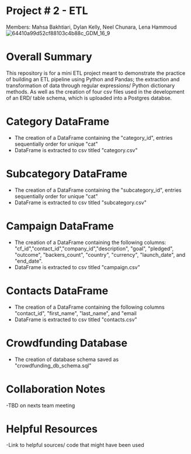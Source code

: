 # Project # 2 - ETL 
Members: Mahsa Bakhtiari, Dylan Kelly, Neel Chunara, Lena Hammoud
![64410a99d52cf88103c4b88c_GDM_16_9](https://github.com/MahsaBakhtiari/Crowdfunding_ETL/assets/131717615/4fc33b7e-58d8-4bd2-8e3c-8fa06e31b6af)

# Overall Summary
This repository is for a mini ETL project meant to demonstrate the practice of building an ETL pipeline using Python and Pandas; the extraction and transformation of data through regular expressions/ Python dictionary methods. As well as the creation of four csv files used in the development of an ERD/ table schema, which is uploaded into a Postgres databse.

# Category DataFrame
 - The creation of a DataFrame containing the "category_id", entries sequentially order for unique "cat"
 - DataFrame is extracted to csv titled "category.csv"

# Subcategory DataFrame 
  - The creation of a DataFrame containing the "subcategory_id", entries sequentially order for unique "cat"
  - DataFrame is extracted to csv titled "subcategory.csv"
 
# Campaign DataFrame 
  - The creation of a DataFrame containing the following columns: "cf_id","contact_id","company_id","description", "goal", "pledged", "outcome", "backers_count", "country", "currency", "launch_date", and "end_date".
 - DataFrame is extracted to csv titled "campaign.csv"
    
# Contacts DataFrame
  - The creation of a DataFrame containing the following columns "contact_id", "first_name", "last_name", and "email
  - DataFrame is extracted to csv titled "contacts.csv"

# Crowdfunding Database
- The creation of database schema saved as "crowdfunding_db_schema.sql"

# Collaboration Notes
  -TBD on nexts team meeting

# Helpful Resources
  -Link to helpful sources/ code that might have been used
